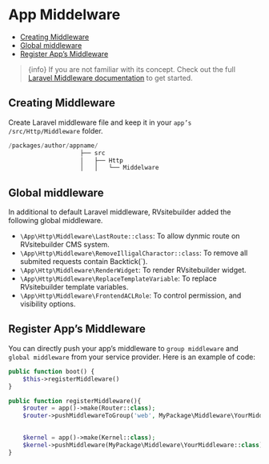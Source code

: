 # App Middelware

  - [Creating Middleware](#Creating-Middleware)
  - [Global middleware](#Global-middleware) 
  - [Register App’s Middleware](#Register-App’s-Middleware)
  
> {info} If you are not familiar with its concept. Check out the full [Laravel Middleware documentation](https://laravel.com/docs/master/middleware) to get started. 

<a name="Creating-Middleware"></a>
## Creating Middleware

Create Laravel middleware file and keep it in your `app’s /src/Http/Middleware` folder. 

```php
/packages/author/appname/
                    ├── src
                    │   ├── Http
                    │   │   └── Middelware           

```
<a name="Global-middleware"></a>
## Global middleware 

In additional to default Laravel middleware, RVsitebuilder added the following global middleware. 

- `\App\Http\Middleware\LastRoute::class`: To allow dynmic route on RVsitebuilder CMS system. 
- `\App\Http\Middleware\RemoveIlligalCharactor::class`: To remove all submited requests contain Backtick(`).
- `\App\Http\Middleware\RenderWidget`: To render RVsitebuilder widget.
- `\App\Http\Middleware\ReplaceTemplateVariable`: To replace RVsitebuilder template variables.
- `\App\Http\Middleware\FrontendACLRole`: To control permission, and visibility options.  
 
<a name="Register-App’s-Middleware"></a>
## Register App’s Middleware 

You can directly push your app’s middleware to `group middleware` and `global middleware` from your service provider. Here is an example of code:

```php
public function boot() { 
    $this->registerMiddleware()
} 

public function registerMiddleware(){
    $router = app()->make(Router::class); 
    $router->pushMiddlewareToGroup('web', MyPackage\Middleware\YourMiddleware::class); 
    

    $kernel = app()->make(Kernel::class); 
    $kernel->pushMiddleware(MyPackage\Middleware\YourMiddleware::class); 
} 
```
